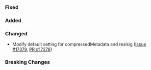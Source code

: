 ### Fixed

### Added

### Changed
* Modify default setting for compressedMetadata and realsig ([Issue #17379](https://github.com/dotnet/fsharp/issues/17379), [PR #17378](https://github.com/dotnet/fsharp/pull/17378))

### Breaking Changes

